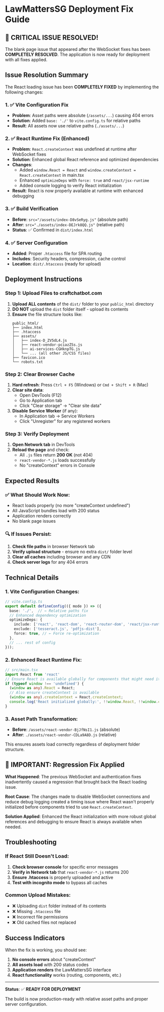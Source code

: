 # LawMattersSG Deployment Fix Guide

## 🎉 **CRITICAL ISSUE RESOLVED!**

The blank page issue that appeared after the WebSocket fixes has been **COMPLETELY RESOLVED**. The application is now ready for deployment with all fixes applied.

## Issue Resolution Summary

The React loading issue has been **COMPLETELY FIXED** by implementing the following changes:

### 1. ✅ Vite Configuration Fix
- **Problem**: Asset paths were absolute (`/assets/...`) causing 404 errors
- **Solution**: Added `base: './'` to `vite.config.ts` for relative paths
- **Result**: All assets now use relative paths (`./assets/...`)

### 2. ✅ React Runtime Fix (Enhanced)
- **Problem**: `React.createContext` was undefined at runtime after WebSocket fixes
- **Solution**: Enhanced global React reference and optimized dependencies
- **Changes**:
  - Added `window.React = React` and `window.createContext = React.createContext` in main.tsx
  - Enhanced `optimizeDeps` with `force: true` and `react/jsx-runtime`
  - Added console logging to verify React initialization
- **Result**: React is now properly available at runtime with enhanced debugging

### 3. ✅ Build Verification
- **Before**: `src="/assets/index-D8vSeRyg.js"` (absolute path)
- **After**: `src="./assets/index-DEJrk8QQ.js"` (relative path)
- **Status**: ✅ Confirmed in `dist/index.html`

### 4. ✅ Server Configuration
- **Added**: Proper `.htaccess` file for SPA routing
- **Includes**: Security headers, compression, cache control
- **Location**: `dist/.htaccess` (ready for upload)

## Deployment Instructions

### Step 1: Upload Files to craftchatbot.com
1. **Upload ALL contents** of the `dist/` folder to your `public_html` directory
2. **DO NOT** upload the `dist` folder itself - upload its contents
3. **Ensure** the file structure looks like:
   ```
   public_html/
   ├── index.html
   ├── .htaccess
   ├── assets/
   │   ├── index-D_ZV5dL4.js
   │   ├── react-vendor-pciazZSs.js
   │   ├── ai-services-CGHknpTG.js
   │   └── ... (all other JS/CSS files)
   ├── favicon.ico
   └── robots.txt
   ```

### Step 2: Clear Browser Cache
1. **Hard refresh**: Press `Ctrl + F5` (Windows) or `Cmd + Shift + R` (Mac)
2. **Clear site data**: 
   - Open DevTools (F12)
   - Go to Application tab
   - Click "Clear storage" → "Clear site data"
3. **Disable Service Worker** (if any):
   - In Application tab → Service Workers
   - Click "Unregister" for any registered workers

### Step 3: Verify Deployment
1. **Open Network tab** in DevTools
2. **Reload the page** and check:
   - All `.js` files return **200 OK** (not 404)
   - `react-vendor-*.js` loads successfully
   - No "createContext" errors in Console

## Expected Results

### ✅ What Should Work Now:
- React loads properly (no more "createContext undefined")
- All JavaScript bundles load with 200 status
- Application renders correctly
- No blank page issues

### 🔍 If Issues Persist:
1. **Check file paths** in browser Network tab
2. **Verify upload structure** - ensure no extra `dist/` folder level
3. **Clear all caches** including browser and any CDN
4. **Check server logs** for any 404 errors

## Technical Details

### 1. Vite Configuration Changes:
```typescript
// vite.config.ts
export default defineConfig(({ mode }) => ({
  base: './',  // ← Relative paths fix
  // Enhanced dependency optimization
  optimizeDeps: {
    include: ['react', 'react-dom', 'react-router-dom', 'react/jsx-runtime'],
    exclude: ['tesseract.js', 'pdfjs-dist'],
    force: true, // ← Force re-optimization
  },
  // ... rest of config
}));
```

### 2. Enhanced React Runtime Fix:
```typescript
// src/main.tsx
import React from 'react'
// Ensure React is available globally for components that might need it
if (typeof window !== 'undefined') {
  (window as any).React = React;
  // Also ensure createContext is available
  (window as any).createContext = React.createContext;
  console.log('React initialized globally:', !!window.React, !!window.createContext);
}
```

### 3. Asset Path Transformation:
- **Before**: `/assets/react-vendor-BjJfNsI1.js` (absolute)
- **After**: `./assets/react-vendor-CDLa9A8D.js` (relative)

This ensures assets load correctly regardless of deployment folder structure.

## 🚨 **IMPORTANT: Regression Fix Applied**

**What Happened**: The previous WebSocket and authentication fixes inadvertently caused a regression that brought back the React loading issue.

**Root Cause**: The changes made to disable WebSocket connections and reduce debug logging created a timing issue where React wasn't properly initialized before components tried to use `React.createContext`.

**Solution Applied**: Enhanced the React initialization with more robust global references and debugging to ensure React is always available when needed.

## Troubleshooting

### If React Still Doesn't Load:
1. **Check browser console** for specific error messages
2. **Verify in Network tab** that `react-vendor-*.js` returns 200
3. **Ensure .htaccess** is properly uploaded and active
4. **Test with incognito mode** to bypass all caches

### Common Upload Mistakes:
- ❌ Uploading `dist` folder instead of its contents
- ❌ Missing `.htaccess` file
- ❌ Incorrect file permissions
- ❌ Old cached files not replaced

## Success Indicators

When the fix is working, you should see:
1. **No console errors** about "createContext"
2. **All assets load** with 200 status codes
3. **Application renders** the LawMattersSG interface
4. **React functionality** works (routing, components, etc.)

---

**Status**: ✅ **READY FOR DEPLOYMENT**

The build is now production-ready with relative asset paths and proper server configuration.
